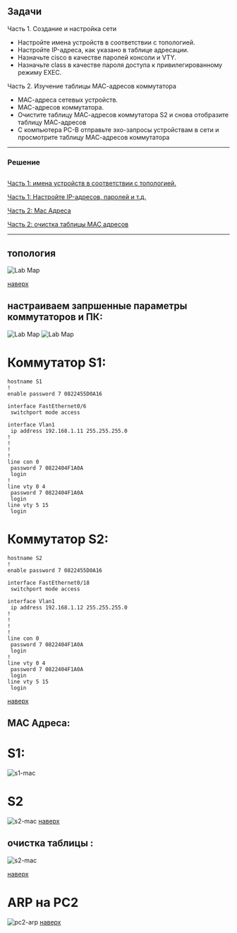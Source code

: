 ﻿Задачи
-----
Часть 1. Создание и настройка сети
* Настройте имена устройств в соответствии с топологией.
* Настройте IP-адреса, как указано в таблице адресации.
* Назначьте cisco в качестве паролей консоли и VTY.
* Назначьте class в качестве пароля доступа к привилегированному режиму EXEC.

Часть 2. Изучение таблицы МАС-адресов коммутатора
* МАС-адреса сетевых устройств.
* МАС-адресов коммутатора.
* Очистите таблицу МАС-адресов коммутатора S2 и снова отобразите таблицу МАС-адресов
* С компьютера PC-B отправьте эхо-запросы устройствам в сети и просмотрите таблицу МАС-адресов коммутатора


----

### Решение 
<a name="0"><h2> </h2></a>
[Часть 1: имена устройств в соответствии с топологией.](#1)

[Часть 1: Настройте IP-адресов, паролей и т.д.](#2)

[Часть 2: Mac Адреса](#3)

[Часть 2: очистка таблицы MAC адресов](#4)

----
<a name="1"><h2>топология</h2></a>
![Lab Map](https://github.com/ssvstdt/netwbas/blob/main/lab2/topology.JPG)
  
 [наверх](#0)

<a name="2"><h2>настраиваем запршенные параметры коммутаторов и  ПК:</h2></a>
 ![Lab Map](https://github.com/ssvstdt/netwbas/blob/main/lab2/pc1-ipconfig.JPG)
 ![Lab Map](https://github.com/ssvstdt/netwbas/blob/main/lab2/pc2-ipconfig.JPG)
# Коммутатор S1:
```
hostname S1
!
enable password 7 0822455D0A16

interface FastEthernet0/6
 switchport mode access

interface Vlan1
 ip address 192.168.1.11 255.255.255.0
!
!
!
!
line con 0
 password 7 0822404F1A0A
 login
!
line vty 0 4
 password 7 0822404F1A0A
 login
line vty 5 15
 login
```
# Коммутатор S2:

```
hostname S2
!
enable password 7 0822455D0A16

interface FastEthernet0/18
 switchport mode access

interface Vlan1
 ip address 192.168.1.12 255.255.255.0
!
!
!
!
line con 0
 password 7 0822404F1A0A
 login
!
line vty 0 4
 password 7 0822404F1A0A
 login
line vty 5 15
 login
```
 
 [наверх](#0)
 
<a name="3"><h2>MAC Адреса:</h2></a>

 # S1:
 ![s1-mac](https://github.com/ssvstdt/netwbas/blob/main/lab2/s1-mac-tab.JPG) 
 # S2
 ![s2-mac](https://github.com/ssvstdt/netwbas/blob/main/lab2/s2-mac-tab.JPG)
 [наверх](#0) 

<a name="4"><h2>очистка таблицы :</h2></a>
  ![s2-mac](https://github.com/ssvstdt/netwbas/blob/main/lab2/s2-mac-clear.JPG)

 [наверх](#0) 

 # ARP на PC2
 ![pc2-arp](https://github.com/ssvstdt/netwbas/blob/main/lab2/pc2-arp.JPG)
 [наверх](#0)

